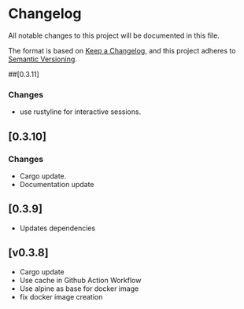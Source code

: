 # Changelog

All notable changes to this project will be documented in this file.

The format is based on [Keep a Changelog](https://keepachangelog.com/en/1.0.0/),
and this project adheres to [Semantic Versioning](https://semver.org/spec/v2.0.0.html).

##[0.3.11]

### Changes

- use rustyline for interactive sessions.

## [0.3.10]

### Changes

- Cargo update.
- Documentation update

## [0.3.9]

- Updates dependencies

## [v0.3.8]

- Cargo update
- Use cache in Github Action Workflow
- Use alpine as base for docker image
- fix docker image creation


